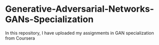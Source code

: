 # Generative-Adversarial-Networks-GANs-Specialization
In this repository, I have uploaded my assignments in GAN specialization from Coursera
